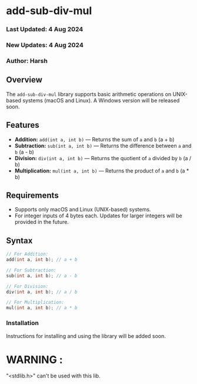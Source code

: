 # add-sub-div-mul

### **Last Updated:** 4 Aug 2024
### **New Updates:** 4 Aug 2024
### **Author:** Harsh

## Overview

The `add-sub-div-mul` library supports basic arithmetic operations on UNIX-based systems (macOS and Linux). A Windows version will be released soon.

## Features

- **Addition:** `add(int a, int b)` — Returns the sum of `a` and `b` (a + b)
- **Subtraction:** `sub(int a, int b)` — Returns the difference between `a` and `b` (a - b)
- **Division:** `div(int a, int b)` — Returns the quotient of `a` divided by `b` (a / b)
- **Multiplication:** `mul(int a, int b)` — Returns the product of `a` and `b` (a * b)

## Requirements

- Supports only macOS and Linux (UNIX-based) systems.
- For integer inputs of 4 bytes each. Updates for larger integers will be provided in the future.

## Syntax

```c
// For Addition:
add(int a, int b); // a + b

// For Subtraction:
sub(int a, int b); // a - b

// For Division:
div(int a, int b); // a / b

// For Multiplication:
mul(int a, int b); // a * b

```

### Installation

Instructions for installing and using the library will be added soon.

# WARNING :

"<stdlib.h>" can't be used with this lib.
